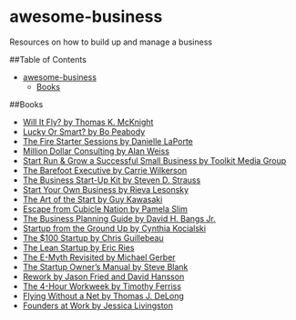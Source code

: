 # awesome-business
Resources on how to build up and manage a business

##Table of Contents

- [awesome-business](#)
	- [Books](#)

##Books

* [Will It Fly? by Thomas K. McKnight](http://www.amazon.com/exec/obidos/ASIN/0130462217/)
* [Lucky Or Smart? by Bo Peabody](http://www.amazon.com/exec/obidos/ASIN/1439210101/)
* [The Fire Starter Sessions by Danielle LaPorte](http://www.amazon.com/exec/obidos/ASIN/030795210X/)
* [Million Dollar Consulting by Alan Weiss](http://www.amazon.com/exec/obidos/ASIN/0071622101/)
* [Start Run & Grow a Successful Small Business by Toolkit Media Group](http://www.amazon.com/exec/obidos/ASIN/0808017942/)
* [The Barefoot Executive by Carrie Wilkerson](http://www.amazon.com/exec/obidos/ASIN/B00AK3YQUW/)
* [The Business Start-Up Kit by Steven D. Strauss](http://www.amazon.com/exec/obidos/ASIN/0793160278/)
* [Start Your Own Business by Rieva Lesonsky](http://www.amazon.com/exec/obidos/ISBN=1599180812/dynamiccoverlettA/)
* [The Art of the Start by Guy Kawasaki](http://www.amazon.com/dp/1400160634)
* [Escape from Cubicle Nation by Pamela Slim](http://www.amazon.com/dp/B003VYBEK2)
* [The Business Planning Guide by David H. Bangs Jr.](http://www.amazon.com/dp/079315409X)
* [Startup from the Ground Up by Cynthia Kocialski](http://www.amazon.com/dp/1453746633)
* [The $100 Startup by Chris Guillebeau](http://www.amazon.com/dp/0307951529)
* [The Lean Startup by Eric Ries](http://www.amazon.com/dp/0307887898)
* [The E-Myth Revisited by Michael Gerber](http://www.amazon.com/dp/0887307280)
* [The Startup Owner’s Manual by Steve Blank](http://www.amazon.com/dp/0984999302)
* [Rework by Jason Fried and David Hansson](http://www.amazon.com/dp/0307463745)
* [The 4-Hour Workweek by Timothy Ferriss](http://www.amazon.com/dp/0786158964)
* [Flying Without a Net by Thomas J. DeLong](http://www.amazon.com/dp/142216229X)
* [Founders at Work by Jessica Livingston](http://www.amazon.com/dp/1430210788)
